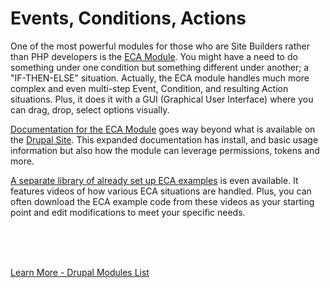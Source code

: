 
# Events, Conditions, Actions

One of the most powerful modules for those who are Site Builders rather than PHP developers is the [ECA Module](https://www.drupal.org/project/eca).  You might have a need to do something under one condition but something different under another; a "IF-THEN-ELSE" situation.  Actually, the ECA module handles much more complex and even multi-step Event, Condition, and resulting Action situations.  Plus, it does it with a GUI (Graphical User Interface) where you can drag, drop, select options visually.

[Documentation for the ECA Module](https://ecaguide.org/) goes way beyond what is available on the [Drupal Site](https://www.drupal.org/project/eca).  This expanded documentation has install, and basic usage information but also how the module can leverage permissions, tokens and more.

[A separate library of already set up ECA examples](https://tube.tchncs.de/c/eca/videos?s=1) is even available.  It features videos of how various ECA situations are handled.  Plus, you can often download the ECA example code from these videos as your starting point and edit modifications to meet your specific needs.


<br>
<br>
<br>

[Learn More - Drupal Modules List](../chapters.md#drupal-modules)
